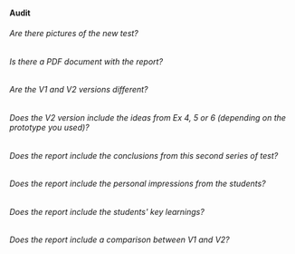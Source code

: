 #### Audit

###### Are there pictures of the new test? 
###### Is there a PDF document with the report?
###### Are the V1 and V2 versions different?
###### Does the V2 version include the ideas from Ex 4, 5 or 6 (depending on the prototype you used)?
###### Does the report include the conclusions from this second series of test?
###### Does the report include the personal impressions from the students?
###### Does the report include the students' key learnings?
###### Does the report include a comparison between V1 and V2?